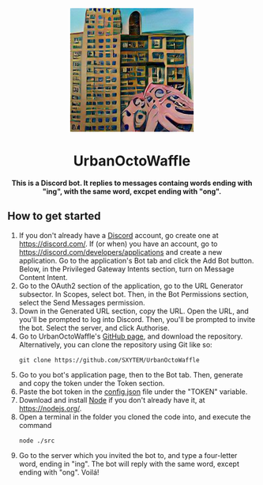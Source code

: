 <div align="center">
    <img src="./src/media/logo.png" width="250"/>
    <h1><b>UrbanOctoWaffle</b></h1>
    <p><b>This is a Discord bot. It replies to messages containg words ending with "ing", with the same word, excpet ending with "ong".</b></p>
</div>

## How to get started
1. If you don't already have a [Discord](https://discord.com/) account, go create one at https://discord.com/. If (or when) you have an account, go to https://discord.com/developers/applications and create a new application. Go to the application's Bot tab and click the Add Bot button. Below, in the Privileged Gateway Intents section, turn on Message Content Intent.
2. Go to the OAuth2 section of the application, go to the URL Generator subsector. In Scopes, select bot. Then, in the Bot Permissions section, select the Send Messages permission.
3. Down in the Generated URL section, copy the URL. Open the URL, and you'll be prompted to log into Discord. Then, you'll be prompted to invite the bot. Select the server, and click Authorise.
4. Go to UrbanOctoWaffle's [GitHub page](https://github.com/SXYTEM/UrbanOctoWaffle), and download the repository. Alternatively, you can clone the repository using Git like so:
   ```shell
   git clone https://github.com/SXYTEM/UrbanOctoWaffle
   ```
5. Go to you bot's application page, then to the Bot tab. Then, generate and copy the token under the Token section.
6. Paste the bot token in the [config.json](config.json) file under the "TOKEN" variable.
7. Download and install [Node](https://nodejs.org/) if you don't already have it, at https://nodejs.org/.
8. Open a terminal in the folder you cloned the code into, and execute the command
   ```shell
   node ./src
   ```
9.  Go to the server which you invited the bot to, and type a four-letter word, ending in "ing". The bot will reply with the same word, except ending with "ong". Voilá!
